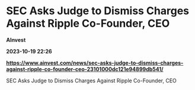 # SEC Asks Judge to Dismiss Charges Against Ripple Co-Founder, CEO
**AInvest**

**2023-10-19 22:26**

**https://www.ainvest.com/news/sec-asks-judge-to-dismiss-charges-against-ripple-co-founder-ceo-23101000dc121e94899db541/**

SEC Asks Judge to Dismiss Charges Against Ripple Co-Founder, CEO